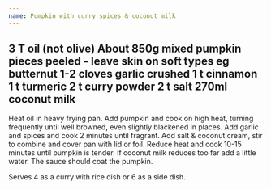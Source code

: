 ```yaml
---
name: Pumpkin with curry spices & coconut milk
---
```

3 T oil (not olive)
About 850g mixed pumpkin pieces peeled - leave skin on soft types eg butternut
1-2 cloves garlic crushed
1 t cinnamon
1 t turmeric
2 t curry powder
2 t salt
270ml coconut milk
---
Heat oil in heavy frying pan.  Add pumpkin and cook on high heat, turning frequently until well browned, even slightly blackened in places.  Add garlic and spices and cook 2 minutes until fragrant.  Add salt & coconut cream, stir to combine and cover pan with lid or foil.  Reduce heat and cook 10-15 minutes until pumpkin is tender.  If coconut milk reduces too far add a little water.  The sauce should coat the pumpkin.

Serves 4 as a curry with rice dish or 6 as a side dish.

